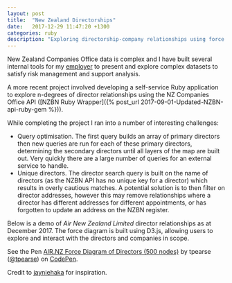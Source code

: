 ```yaml
---
layout: post
title:  "New Zealand Directorships"
date:   2017-12-29 11:47:20 +1300
categories: ruby
description: "Exploring directorship-company relationships using force diagrams."
---
```


New Zealand Companies Office data is complex and I have built several internal tools for my [employer](https://www.linkedin.com/in/thomaspearse/) to present and explore complex datasets to satisfy risk management and support analysis.

A more recent project involved developing a self-service Ruby application to explore n-degrees of director relationships using the NZ Companies Office API ([NZBN Ruby Wrapper]({% post_url 2017-09-01-Updated-NZBN-api-ruby-gem %})).

While completing the project I ran into a number of interesting challenges:
- Query optimisation. The first query builds an array of primary directors then new queries are run for each of these primary directors, determining the secondary directors until all layers of the map are built out. Very quickly there are a large number of queries for an external service to handle.
- Unique directors. The director search query is built on the name of directors (as the NZBN API has no unique key for a director) which results in overly cautious matches. A potential solution is to then filter on director addresses, however this may remove relationships where a director has different addresses for different appointments, or has forgotten to update an address on the NZBN register.

Below is a demo of *Air New Zealand Limited* director relationships as at December 2017. The force diagram is built using D3.js, allowing users to explore and interact with the directors and companies in scope.

<p data-height="604" data-theme-id="0" data-slug-hash="mXyyxv" data-default-tab="result" data-user="tpearse" data-embed-version="2" data-pen-title="AIR.NZ Force Diagram of Directors (500 nodes)" class="codepen">See the Pen <a href="https://codepen.io/tpearse/pen/mXyyxv/">AIR.NZ Force Diagram of Directors (500 nodes)</a> by tpearse (<a href="https://codepen.io/tpearse">@tpearse</a>) on <a href="https://codepen.io">CodePen</a>.</p>
<script async src="https://production-assets.codepen.io/assets/embed/ei.js"></script>

Credit to [jayniehaka](https://github.com/jayniehaka/NZX50-directorships) for inspiration.
